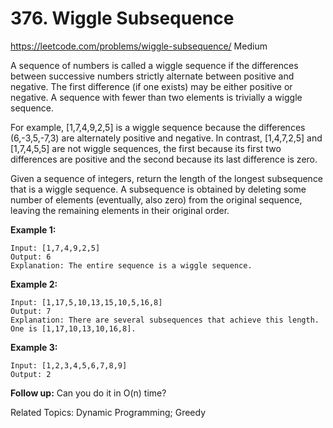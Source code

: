 # 376. Wiggle Subsequence
<https://leetcode.com/problems/wiggle-subsequence/>
Medium

A sequence of numbers is called a wiggle sequence if the differences between successive numbers strictly alternate between positive and negative. The first difference (if one exists) may be either positive or negative. A sequence with fewer than two elements is trivially a wiggle sequence.

For example, [1,7,4,9,2,5] is a wiggle sequence because the differences (6,-3,5,-7,3) are alternately positive and negative. In contrast, [1,4,7,2,5] and [1,7,4,5,5] are not wiggle sequences, the first because its first two differences are positive and the second because its last difference is zero.

Given a sequence of integers, return the length of the longest subsequence that is a wiggle sequence. A subsequence is obtained by deleting some number of elements (eventually, also zero) from the original sequence, leaving the remaining elements in their original order.

**Example 1:**

    Input: [1,7,4,9,2,5]
    Output: 6
    Explanation: The entire sequence is a wiggle sequence.

**Example 2:**

    Input: [1,17,5,10,13,15,10,5,16,8]
    Output: 7
    Explanation: There are several subsequences that achieve this length. One is [1,17,10,13,10,16,8].

**Example 3:**

    Input: [1,2,3,4,5,6,7,8,9]
    Output: 2

**Follow up:**
Can you do it in O(n) time?

Related Topics: Dynamic Programming; Greedy